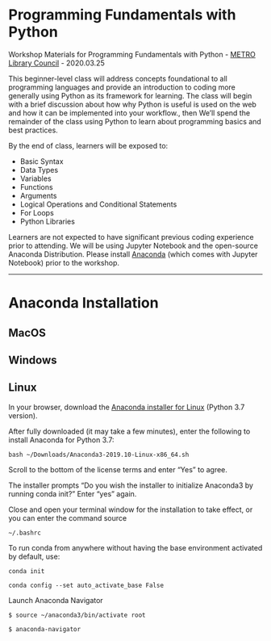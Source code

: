 # Programming Fundamentals with Python
Workshop Materials for Programming Fundamentals with Python - [METRO Library Council](https://metro.org/) - 2020.03.25

This beginner-level class will address concepts foundational to all programming languages and provide an introduction to coding more generally using Python as its framework for learning. The class will begin with a brief discussion about how why Python is useful is used on the web and how it can be implemented into your workflow., then We’ll spend the remainder of the class using Python to learn about programming basics and best practices.

By the end of class, learners will be exposed to:

* Basic Syntax
* Data Types
* Variables
* Functions
* Arguments
* Logical Operations and Conditional Statements
* For Loops
* Python Libraries

Learners are not expected to have significant previous coding experience prior to attending. We will be using Jupyter Notebook and the open-source Anaconda Distribution. Please install [Anaconda](https://www.anaconda.com/distribution/) (which comes with Jupyter Notebook) prior to the workshop.

---

# Anaconda Installation

## MacOS

## Windows

## Linux 

In your browser, download the [Anaconda installer for Linux](https://www.anaconda.com/distribution/#linux) (Python 3.7 version).

After fully downloaded (it may take a few minutes), enter the following to install Anaconda for Python 3.7:

`bash ~/Downloads/Anaconda3-2019.10-Linux-x86_64.sh`

Scroll to the bottom of the license terms and enter “Yes” to agree.

The installer prompts “Do you wish the installer to initialize Anaconda3 by running conda init?” Enter “yes” again.

Close and open your terminal window for the installation to take effect, or you can enter the command source

`~/.bashrc`

To run conda from anywhere without having the base environment activated by default, use:

`conda init`

`conda config --set auto_activate_base False`

Launch Anaconda Navigator 

`$ source ~/anaconda3/bin/activate root`

`$ anaconda-navigator`
